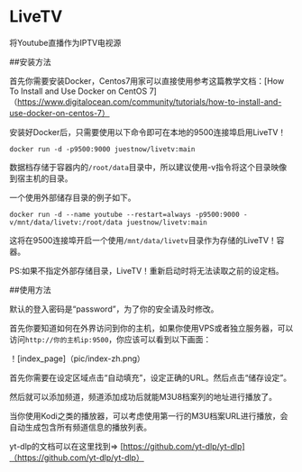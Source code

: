 # LiveTV

将Youtube直播作为IPTV电视源

##安装方法

首先你需要安装Docker，Centos7用家可以直接使用参考这篇教学文档：[How To Install and Use Docker on CentOS 7]（https://www.digitalocean.com/community/tutorials/how-to-install-and-use-docker-on-centos-7）

安装好Docker后，只需要使用以下命令即可在本地的9500连接埠启用LiveTV！

`docker run -d -p9500:9000 juestnow/livetv:main`

数据档存储于容器内的`/root/data`目录中，所以建议使用-v指令将这个目录映像到宿主机的目录。

一个使用外部储存目录的例子如下。

`docker run -d --name youtube --restart=always -p9500:9000 -v/mnt/data/livetv:/root/data juestnow/livetv:main`

这将在9500连接埠开启一个使用`/mnt/data/livetv`目录作为存储的LiveTV！容器。

PS:如果不指定外部存储目录，LiveTV！重新启动时将无法读取之前的设定档。

##使用方法

默认的登入密码是“password”，为了你的安全请及时修改。

首先你要知道如何在外界访问到你的主机，如果你使用VPS或者独立服务器，可以访问`http://你的主机ip:9500`，你应该可以看到以下画面：

！[index_page]（pic/index-zh.png）

首先你需要在设定区域点击“自动填充”，设定正确的URL。然后点击“储存设定”。

然后就可以添加频道，频道添加成功后就能M3U8档案列的地址进行播放了。

当你使用Kodi之类的播放器，可以考虑使用第一行的M3U档案URL进行播放，会自动生成包含所有频道信息的播放列表。

yt-dlp的文档可以在这里找到=> [https://github.com/yt-dlp/yt-dlp]（https://github.com/yt-dlp/yt-dlp）